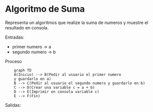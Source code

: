 # Algoritmo de Suma
Representa un algoritmos que realize la suma de numeros y muestre
el resultado en consola.

Entradas:
- primer numero -> a
- segundo numero -> b

Proceso

``` mermaid
    graph TD
    A(Inicio) --> B(Pedir al usuario el primer numero
    y guardarlo en a)
    B --> C(Pedir al usuario el segundo numero y guardarlo en b) 
    C --> D(Crear una variable c = a + b)
    D --> E(Imprimir en consola variable c)
    E --> F(Fin)
```

Salidas: